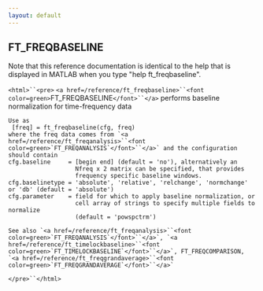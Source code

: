 ```yaml
---
layout: default
---
```


##  FT_FREQBASELINE

Note that this reference documentation is identical to the help that is displayed in MATLAB when you type "help ft_freqbaseline".

`<html>``<pre>`
    `<a href=/reference/ft_freqbaseline>``<font color=green>`FT_FREQBASELINE`</font>``</a>` performs baseline normalization for time-frequency data
 
    Use as
     [freq] = ft_freqbaseline(cfg, freq)
    where the freq data comes from `<a href=/reference/ft_freqanalysis>``<font color=green>`FT_FREQANALYSIS`</font>``</a>` and the configuration
    should contain
    cfg.baseline     = [begin end] (default = 'no'), alternatively an
                       Nfreq x 2 matrix can be specified, that provides
                       frequency specific baseline windows.
    cfg.baselinetype = 'absolute', 'relative', 'relchange', 'normchange' or 'db' (default = 'absolute')
    cfg.parameter    = field for which to apply baseline normalization, or
                       cell array of strings to specify multiple fields to normalize
                       (default = 'powspctrm')
 
    See also `<a href=/reference/ft_freqanalysis>``<font color=green>`FT_FREQANALYSIS`</font>``</a>`, `<a href=/reference/ft_timelockbaseline>``<font color=green>`FT_TIMELOCKBASELINE`</font>``</a>`, FT_FREQCOMPARISON,
    `<a href=/reference/ft_freqgrandaverage>``<font color=green>`FT_FREQGRANDAVERAGE`</font>``</a>`
`</pre>``</html>`

